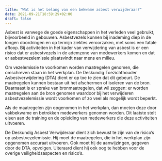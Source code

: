 ```yaml
---
title: "Wat is het belang van een bekwame asbest verwijderaar?"
date: 2021-09-21T18:59:29+02:00
draft: false
---
```

Asbest is vanwege de goede eigenschappen in het verleden veel gebruikt, bijvoorbeeld in gebouwen. Asbestvezels kunnen bij inademing diep in de longen doordringen en op termijn ziektes veroorzaken, met soms een fatale afloop. Bij activiteiten in het kader van verwijdering van asbest is er een risico dat er asbestvezels in de ademzone van medewerkers komen en dat er asbestvezelemissie plaatsvindt naar mens en milieu.

Om vezelemissie te voorkomen worden maatregelen genomen, die omschreven staan in het werkplan. De Deskundig Toezichthouder Asbestverwijdering (DTA) dient er op toe te zien dat dit gebeurt. De maatregelen kunnen bestaan uit het afschermen of isoleren van de bron. Daarnaast is er sprake van bronmaatregelen, dat wil zeggen: er worden maatregelen aan de bron genomen waardoor bij het verwijderen asbestvezelemissie wordt voorkomen of zo veel als mogelijk wordt beperkt.

Als de maatregelen zijn opgenomen in het werkplan, dan moeten deze door vakbekwame en betrokken medewerkers genomen worden. Dit laatste stelt eisen aan de training en de opleiding van medewerkers die deze activiteiten uitvoeren.

De Deskundig Asbest Verwijderaar dient zich bewust te zijn van de risico’s op asbestvezelemissie. Hij moet de maatregelen, die in het werkplan zijn opgenomen accuraat uitvoeren. Ook moet hij de aanwijzingen, gegeven door de DTA, opvolgen. Uiteraard dient hij ook oog te hebben voor de overige veiligheidsaspecten en risico’s.